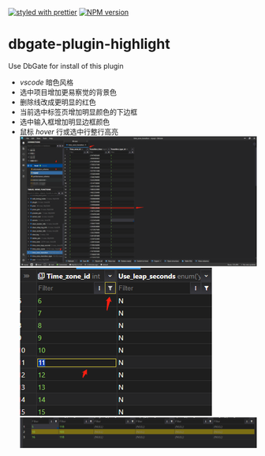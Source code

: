 [![styled with prettier](https://img.shields.io/badge/styled_with-prettier-ff69b4.svg)](https://github.com/prettier/prettier)
[![NPM version](https://img.shields.io/npm/v/dbgate-plugin-highlight.svg)](https://www.npmjs.com/package/dbgate-plugin-highlight)

# dbgate-plugin-highlight

Use DbGate for install of this plugin
- *vscode* 暗色风格
- 选中项目增加更易察觉的背景色
- 删除线改成更明显的红色
- 当前选中标签页增加明显颜色的下边框
- 选中输入框增加明显边框颜色
- 鼠标 *hover* 行或选中行整行高亮
![screenshot](https://github.com/JiaZombie/dbgate-plugin-highlight/blob/main/screenshot.png)
![screenshot2](https://github.com/JiaZombie/dbgate-plugin-highlight/blob/main/screenshot2.png)
![screenshot3](https://github.com/JiaZombie/dbgate-plugin-highlight/blob/main/screenshot3.png)
